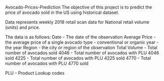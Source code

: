 Avocado-Prices-Prediction
The objective of this project is to predict the price of avocado sold in the US using historical dataset.

Data represents weekly 2018 retail scan data for National retail volume (units) and price.

The data is as follows: Date - The date of the observation Average Price - the average price of a single avocado type - conventional or organic year - the year Region - the city or region of the observation Total Volume - Total number of avocados sold 4046 - Total number of avocados with PLU 4046 sold 4225 - Total number of avocados with PLU 4225 sold 4770 - Total number of avocados with PLU 4770 sold

PLU - Product Lookup codes
